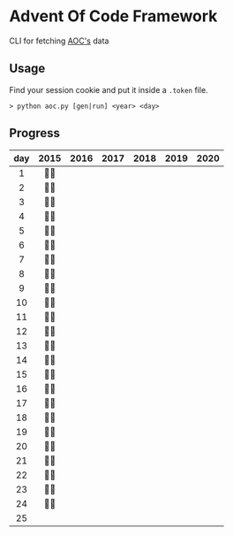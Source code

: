 # Advent Of Code Framework

CLI for fetching [AOC's](https://adventofcode.com/about) data

## Usage

Find your session cookie and put it inside a `.token` file.

```
> python aoc.py [gen|run] <year> <day>
```

## Progress

| day | 2015 | 2016 | 2017 | 2018 | 2019 | 2020 |
| :-: | :--: | :--: | :--: | :--: | :--: | :--: |
|  1  | 🌟🌟 |      |      |      |      |      |
|  2  | 🌟🌟 |      |      |      |      |      |
|  3  | 🌟🌟 |      |      |      |      |      |
|  4  | 🌟🌟 |      |      |      |      |      |
|  5  | 🌟🌟 |      |      |      |      |      |
|  6  | 🌟🌟 |      |      |      |      |      |
|  7  | 🌟🌟 |      |      |      |      |      |
|  8  | 🌟🌟 |      |      |      |      |      |
|  9  | 🌟🌟 |      |      |      |      |      |
| 10  | 🌟🌟 |      |      |      |      |      |
| 11  | 🌟🌟 |      |      |      |      |      |
| 12  | 🌟🌟 |      |      |      |      |      |
| 13  | 🌟🌟 |      |      |      |      |      |
| 14  | 🌟🌟 |      |      |      |      |      |
| 15  | 🌟🌟 |      |      |      |      |      |
| 16  | 🌟🌟 |      |      |      |      |      |
| 17  | 🌟🌟 |      |      |      |      |      |
| 18  | 🌟🌟 |      |      |      |      |      |
| 19  | 🌟🌟 |      |      |      |      |      |
| 20  | 🌟🌟 |      |      |      |      |      |
| 21  | 🌟🌟 |      |      |      |      |      |
| 22  | 🌟🌟 |      |      |      |      |      |
| 23  | 🌟🌟 |      |      |      |      |      |
| 24  | 🌟🌟 |      |      |      |      |      |
| 25  |      |      |      |      |      |      |
